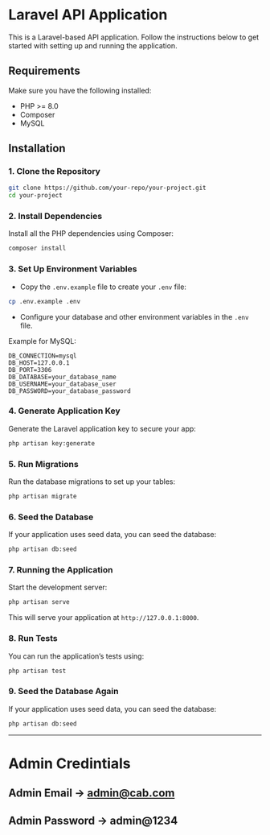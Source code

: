 
# Laravel API Application

This is a Laravel-based API application. Follow the instructions below to get started with setting up and running the application.

## Requirements

Make sure you have the following installed:

- PHP >= 8.0
- Composer
- MySQL

## Installation

### 1. Clone the Repository

```bash
git clone https://github.com/your-repo/your-project.git
cd your-project
```

### 2. Install Dependencies

Install all the PHP dependencies using Composer:

```bash
composer install
```

### 3. Set Up Environment Variables

- Copy the `.env.example` file to create your `.env` file:

```bash
cp .env.example .env
```

- Configure your database and other environment variables in the `.env` file. 

Example for MySQL:

```
DB_CONNECTION=mysql
DB_HOST=127.0.0.1
DB_PORT=3306
DB_DATABASE=your_database_name
DB_USERNAME=your_database_user
DB_PASSWORD=your_database_password
```

### 4. Generate Application Key

Generate the Laravel application key to secure your app:

```bash
php artisan key:generate
```

### 5. Run Migrations

Run the database migrations to set up your tables:

```bash
php artisan migrate
```

### 6. Seed the Database

If your application uses seed data, you can seed the database:

```bash
php artisan db:seed
```

### 7. Running the Application

Start the development server:

```bash
php artisan serve
```

This will serve your application at `http://127.0.0.1:8000`.

### 8. Run Tests

You can run the application’s tests using:

```bash
php artisan test
```
### 9. Seed the Database Again

If your application uses seed data, you can seed the database:

```bash
php artisan db:seed
```
----------------------------------------------------------------
# Admin Credintials

## Admin Email -> admin@cab.com
## Admin Password -> admin@1234
